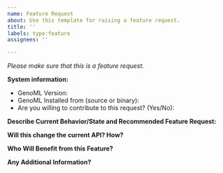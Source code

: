 ```yaml
---
name: Feature Request
about: Use this template for raising a feature request.
title: ''
labels: type:feature
assignees: ''

---
```


<em>Please make sure that this is a feature request.</em>

**System information:**
- GenoML Version:
- GenoML Installed from (source or binary):
- Are you willing to contribute to this request? (Yes/No):

**Describe Current Behavior/State and Recommended Feature Request:**

**Will this change the current API? How?**

**Who Will Benefit from this Feature?**

**Any Additional Information?**
